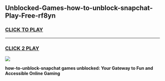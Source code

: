 
## Unblocked-Games-how-to-unblock-snapchat-Play-Free-rf8yn
<h3>
<a href="https://premium76.site?title=how-to-unblock-snapchat&ref=23A">CLICK TO PLAY</a></h3>
<hr>

<h3>
<a href="https://premium76.site?title=how-to-unblock-snapchat&ref=23A">CLICK 2 PLAY</a>
  
</h3>

<a href="https://premium76.site?title=how-to-unblock-snapchat&ref=23A"><img src="https://clearcache.store/games.png"></a>


**how-to-unblock-snapchat games unblocked: Your Gateway to Fun and Accessible Online Gaming**

